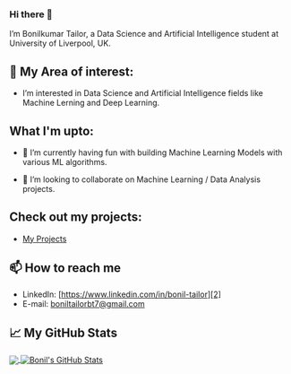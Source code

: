 ### Hi there 👋

I’m Bonilkumar Tailor, a Data Science and Artificial Intelligence student at University of Liverpool, UK.

## 👀 My Area of interest:
- I’m interested in Data Science and Artificial Intelligence fields like Machine Lerning and Deep Learning.


## What I'm upto:

- 🌱 I’m currently having fun with building Machine Learning Models with various ML algorithms.

- 💞️ I’m looking to collaborate on Machine Learning / Data Analysis projects.

## Check out my projects:
- [My Projects](https://github.com/BonilTailor?tab=repositories)

## 📫 How to reach me 

- LinkedIn: [https://www.linkedin.com/in/bonil-tailor][2]
- E-mail: [boniltailorbt7@gmail.com][3]

## &#x1f4c8; My GitHub Stats

<a href="https://github.com/BonilTailor">
  <img align="center" src="https://github-readme-stats.vercel.app/api/top-langs/?username=BonilTailor&hide=java,html&title_color=ffffff&text_color=c9cacc&icon_color=2bbc8a&bg_color=1d1f21" />
</a>

<a href="https://github.com/BonilTailor">
  <img align="center" src="https://github-readme-stats.vercel.app/api?username=BonilTailor&show_icons=true&line_height=27&count_private=true&title_color=ffffff&text_color=c9cacc&icon_color=2bbc8a&bg_color=1d1f21" alt="Bonil's GitHub Stats" />
</a>


[2]: https://www.linkedin.com/in/bonil-tailor/
[3]: boniltailorbt7@gmail.com

<!--
**BonilTailor/BonilTailor** is a ✨ _special_ ✨ repository because its `README.md` (this file) appears on your GitHub profile.

Here are some ideas to get you started:

- 🔭 I’m currently working on ...
- 🌱 I’m currently learning ...
- 👯 I’m looking to collaborate on ...
- 🤔 I’m looking for help with ...
- 💬 Ask me about ...
- 📫 How to reach me: ...
- 😄 Pronouns: ...
- ⚡ Fun fact: ...
-->
